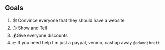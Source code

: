 ## Goals
  1. 🕸 Convince everyone that they should have a website
  2. 📺 Show and Tell
  3. 💰Give everyone discounts
  4. 💵 If you need help I'm just a paypal, venmo, cashap away `@adamdjbrett`
